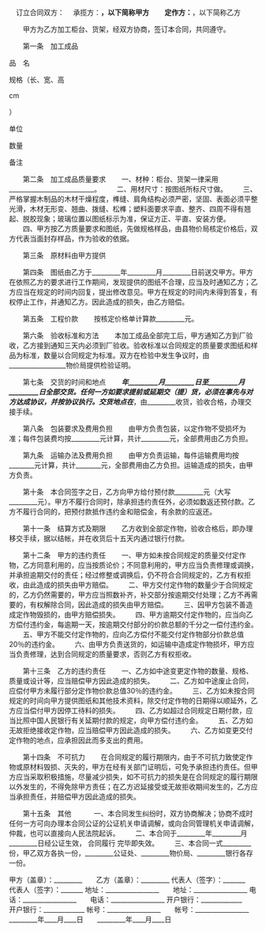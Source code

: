 
 


  　订立合同双方：
  　承揽方：__________________，以下简称甲方
　　定作方：__________________，以下简称乙方


　　甲方为乙方加工柜台、货架，经双方协商，签订本合同，共同遵守。


　　第一条　加工成品



 

  

   


品　名





   


规格（长、宽、高


cm


）





   


单位





   


数量





   


备注





  

  

   



 




   



 




   



 




   



 




   



 




  

  

   



 




   



 




   



 




   



 




   



 




  

  

   



 




   



 




   



 




   



 




   



 




  

  

   



 




   



 




   



 




   



 




   



 




  

  

   



 




   



 




   



 




   



 




   



 




  

  

   



 




   



 




   



 




   



 




   



 




  

 




　　第二条　加工成品质量要求
　　一、材种：柜台、货架一律采用___________________________。
　　二、用材尺寸：按图纸所标尺寸做。
　　三、严格掌握木制品的木材干燥程度，榫缝、肩角结构必须严密，坚固、表面必须平整光滑，木材无形变、翘曲、拨缝、松榫；塑料面要求平直、整齐、四周不得有翘起、脱胶现象；玻璃位置以图纸标示为准，保证方正、平直、安装方便。
　　四、甲方按乙方质量要求和图纸，先做规格样品，由县物价局核定价格后，双方代表当面封存样品，作为验收的依据。





　　第三条　原材料由甲方提供


　　第四条　图纸由乙方于_________年_________月_________日前送交甲方。甲方在依照乙方的要求进行工作期间，发现提供的图纸不合理，应当及时通知乙方；乙方应当在规定的时间内回复，提出修改意见。甲方在规定的时间内未得到答复，有权停止工作，并通知乙方。因此造成的损失，由乙方赔偿。


　　第五条　工程价款
　　按核定价格单计算款_________元。


　　第六条　验收标准和方法
　　本加工成品全部完工后，甲方通知乙方到厂验收，乙方接到通知三天内必须到厂验收。验收标准以合同规定的质量要求图纸和样品为标准，数量以合同规定为标准。双方在检验中发生争议时，由__________________物价局提供检验证明。


　　第七条　交货的时间和地点
　　_________年_________月_________日至_________月_________日全部交货。任何一方如要求提前或延期交（提）货，必须在事先与对方达成协议，并按协议执行。交货地点在_________，由_________收货，验收合格，办理交接手续。


　　第八条　包装要求及费用负担
　　由甲方负责包装，以定作物不受损坏为准；每件包装费均按_________元计算，共计_________元，全部费用由乙方负担。


　　第九条　运输办法及费用负担
　　由甲方负责运输，每件运输费用均按________元计算，共计________元，全部费用由乙方负担。运输造成的损失，由甲方负责。


　　第十条　本合同签字之日，乙方向甲方给付预付款_________元（大写_________元）。甲方不履行合同时，除承担违约责任外，必须如数返还预付款。乙方不履行合同的，把预付款抵作违约金和赔偿金，有余款的应返还。


　　第十一条　结算方式及期限
　　乙方收到全部定作物，验收合格后，即办理移交手续，据以结帐，并在收货后十五天内通过银行付款。


　　第十二条　甲方的违约责任
　　一、甲方如未按合同规定的质量交付定作物，乙方同意利用的，应当按质论价；不同意利用的，甲方应当负责修理或调换，并承担逾期交付的责任；经过修整或调换后，仍不符合合同规定的，乙方有权拒收，由此造成的损失由甲方赔偿。
　　二、甲方交付定作物的数量少于合同规定的，乙方仍然需要的，甲方应当照数补齐，补交部分按逾期交付处理；乙方不再需要的，有权解除合同，因此造成的损失由甲方赔偿。
　　三、因甲方包装不善造成定作物毁损的，由甲方赔偿损失。
　　四、甲方逾期交付定作物的，应当向乙方偿付违约金，每逾期一天，按逾期交付部分的价款总额的千分之一偿付违约金。
　　五、甲方不能交付定作物的，应向乙方偿付不能交付定作物部分价款总值20％的违约金。
　　六、由甲方负责送货的，如运输中造成定作物损坏，甲方应当负责修理，达到合同规定的质量要求，否则乙方有权拒收。


　　第十三条　乙方的违约责任
　　一、乙方如中途变更定作物的数量、规格、质量或设计等，应当赔偿甲方因此造成的损失。
　　二、乙方如中途废止合同，应偿付甲方未履行部分定作物价款总值30％的违约金。
　　三、乙方如未按合同规定的时间向甲方提供图纸和其他技术资料，除交付定作物的日期得以顺延外，乙方应当偿付甲方因停工待料的损失。
　　四、乙方如超过合同规定日期付款，应当比照中国人民银行有关延期付款的规定，向甲方偿付违约金。
　　五、乙方如无故拒绝接收定作物，应当赔偿甲方因此造成的损失。
　　六、乙方如变更交付定作物的地点，应承担因此而多支出的费用。


　　第十四条　不可抗力
　　在合同规定的履行期限内，由于不可抗力致使定作物或原材料毁损、灭失的，甲方在经有关部门证明后，可免予承担违约责任。但甲方应当采取积极措施，尽量减少损失，如不可抗力的损失是在合同规定的履行期限以外发生的，不得免除甲方责任；在乙方迟延接受或无故拒收期间发生的，乙方应当承担责任，并赔偿甲方因此造成的损失。


　　第十五条　其他　
　　一、本合同发生纠纷时，双方协商解决；协商不成时任何一方可向办理本合同公证的公证机关申请调解，或向合同管理机关申请调解，仲裁，也可以直接向人民法院起诉。
　　二、本合同于_________年_________月_________日经公证生效，
合同履行
完毕即失效。
　　三、本合同一式_________份，甲乙双方各执一份，_________公证处、_________物价局、_________银行各存一份。


 


甲方（盖章）：_________　　乙方（盖章）：_________
代表人（签字）：_______　　代表人（签字）：_______
地址：_________________　　地址：_________________
电话：_________________　　电话：_________________
开户银行：_____________　　开户银行：_____________
帐号：_________________　　帐号：_________________
_________年____月____日　　_________年____月____日
 


 

 
 
 
 
 
  


  
 

  


  


  
 
 
 
 

